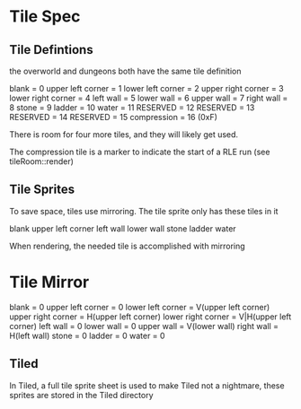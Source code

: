 # Tile Spec

## Tile Defintions
the overworld and dungeons both have the same tile definition

blank              = 0
upper left corner  = 1
lower left corner  = 2
upper right corner = 3
lower right corner = 4
left wall          = 5
lower wall         = 6
upper wall         = 7
right wall         = 8
stone              = 9
ladder             = 10
water              = 11
RESERVED           = 12
RESERVED           = 13
RESERVED           = 14
RESERVED           = 15
compression        = 16 (0xF)

There is room for four more tiles, and they will likely get used.

The compression tile is a marker to indicate the start of a RLE run (see tileRoom::render)

## Tile Sprites

To save space, tiles use mirroring. The tile sprite only has these tiles in it

blank
upper left corner
left wall
lower wall
stone
ladder
water

When rendering, the needed tile is accomplished with mirroring

Tile                 Mirror
===========================
blank              = 0
upper left corner  = 0
lower left corner  = V(upper left corner)
upper right corner = H(upper left corner)
lower right corner = V|H(upper left corner)
left wall          = 0
lower wall         = 0
upper wall         = V(lower wall)
right wall         = H(left wall)
stone              = 0
ladder             = 0
water              = 0

## Tiled
In Tiled, a full tile sprite sheet is used to make Tiled not a nightmare, these sprites are stored in the Tiled directory
